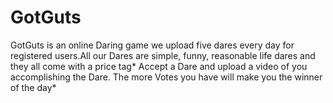 # GotGuts
 GotGuts is an online Daring game  we upload five dares every day for registered users.All our Dares are simple, funny, reasonable life dares and they all come with a price tag*  Accept a Dare and upload a video of you accomplishing the Dare. The more Votes you have will make you the winner of the day*
